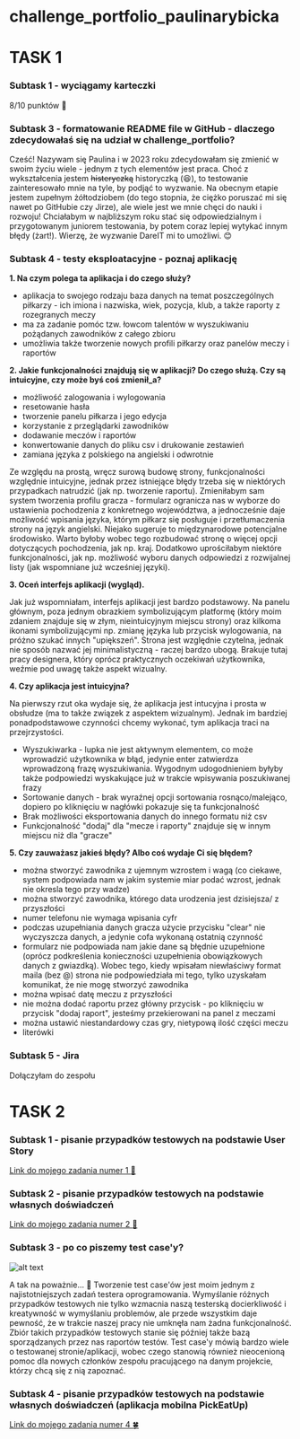 # challenge_portfolio_paulinarybicka

# TASK 1
### Subtask 1 - wyciągamy karteczki
8/10 punktów :tada:
### Subtask 3 - formatowanie README file w GitHub - dlaczego zdecydowałaś się na udział w challenge_portfolio?
Cześć! Nazywam się Paulina i w 2023 roku zdecydowałam się zmienić w swoim życiu wiele - jednym z tych elementów jest praca. Choć z wykształcenia jestem ~~histeryczką~~ historyczką (:laughing:), to testowanie zainteresowało mnie na tyle, by podjąć to wyzwanie. Na obecnym etapie jestem zupełnym żółtodziobem (do tego stopnia, że ciężko poruszać mi się nawet po GitHubie czy Jirze), ale wiele jest we mnie chęci do nauki i rozwoju! Chciałabym w najbliższym roku stać się odpowiedzialnym i przygotowanym juniorem testowania, by potem coraz lepiej wytykać innym błędy (żart!). Wierzę, że wyzwanie DareIT mi to umożliwi. :blush:
### Subtask 4 - testy eksploatacyjne - poznaj aplikację
**1. Na czym polega ta aplikacja i do czego służy?**
* aplikacja to swojego rodzaju baza danych na temat poszczególnych piłkarzy - ich imiona i nazwiska, wiek, pozycja, klub, a także raporty z rozegranych meczy
* ma za zadanie pomóc tzw. łowcom talentów w wyszukiwaniu pożądanych zawodników z całego zbioru
* umożliwia także tworzenie nowych profili piłkarzy oraz panelów meczy i raportów

**2. Jakie funkcjonalności znajdują się w aplikacji? Do czego służą. Czy są intuicyjne, czy może byś coś zmienił_a?**
* możliwość zalogowania i wylogowania
* resetowanie hasła
* tworzenie panelu piłkarza i jego edycja
* korzystanie z przeglądarki zawodników
* dodawanie meczów i raportów
* konwertowanie danych do pliku csv i drukowanie zestawień
* zamiana języka z polskiego na angielski i odwrotnie

Ze względu na prostą, wręcz surową budowę strony, funkcjonalności względnie intuicyjne, jednak przez istniejące błędy trzeba się w niektórych przypadkach natrudzić (jak np. tworzenie raportu). Zmieniłabym sam system tworzenia profilu gracza - formularz ogranicza nas w wyborze do ustawienia pochodzenia z konkretnego województwa, a jednocześnie daje możliwość wpisania języka, którym piłkarz się posługuje i przetłumaczenia strony na język angielski. Niejako sugeruje to międzynarodowe potencjalne środowisko. Warto byłoby wobec tego rozbudować stronę o więcej opcji dotyczących pochodzenia, jak np. kraj. Dodatkowo uprościłabym niektóre funkcjonalności, jak np. możliwość wyboru danych odpowiedzi z rozwijalnej listy (jak wspomniane już wcześniej języki).

**3. Oceń interfejs aplikacji (wygląd).**

Jak już wspomniałam, interfejs aplikacji jest bardzo podstawowy. Na panelu głównym, poza jednym obrazkiem symbolizującym platformę (który moim zdaniem znajduje się w złym, nieintuicyjnym miejscu strony) oraz kilkoma ikonami symbolizującymi np. zmianę języka lub przycisk wylogowania, na próżno szukać innych "upiększeń". Strona jest względnie czytelna, jednak nie sposób nazwać jej minimalistyczną - raczej bardzo ubogą. Brakuje tutaj pracy designera, który oprócz praktycznych oczekiwań użytkownika, weźmie pod uwagę także aspekt wizualny.

**4. Czy aplikacja jest intuicyjna?**

Na pierwszy rzut oka wydaje się, że aplikacja jest intucyjna i prosta w obsłudze (ma to także związek z aspektem wizualnym). Jednak im bardziej ponadpodstawowe czynności chcemy wykonać, tym aplikacja traci na przejrzystości.
* Wyszukiwarka - lupka nie jest aktywnym elementem, co może wprowadzić użytkownika w błąd, jedynie enter zatwierdza wprowadzoną frazę wyszukiwania. Wygodnym udogodnieniem byłyby także podpowiedzi wyskakujące już w trakcie wpisywania poszukiwanej frazy
* Sortowanie danych - brak wyraźnej opcji sortowania rosnąco/malejąco, dopiero po kliknięciu w nagłówki pokazuje się ta funkcjonalność
* Brak możliwości eksportowania danych do innego formatu niż csv
* Funkcjonalność "dodaj" dla "mecze i raporty" znajduje się w innym miejscu niż dla "gracze"

**5. Czy zauważasz jakieś błędy? Albo coś wydaje Ci się błędem?**
* można stworzyć zawodnika z ujemnym wzrostem i wagą (co ciekawe, system podpowiada nam w jakim systemie miar podać wzrost, jednak nie okresla tego przy wadze)
* można stworzyć zawodnika, którego data urodzenia jest dzisiejsza/ z przyszłości
* numer telefonu nie wymaga wpisania cyfr
* podczas uzupełniania danych gracza użycie przycisku "clear" nie wyczyszcza danych, a jedynie cofa wykonaną ostatnią czynność
* formularz nie podpowiada nam jakie dane są błędnie uzupełnione (oprócz podkreślenia konieczności uzupełnienia obowiązkowych danych z gwiazdką). Wobec tego, kiedy wpisałam niewłaściwy format maila (bez @) strona nie podpowiedziała mi tego, tylko uzyskałam komunikat, że nie mogę stworzyć zawodnika
* można wpisać datę meczu z przyszłości
* nie można dodać raportu przez główny przycisk - po kliknięciu w przycisk "dodaj raport", jesteśmy przekierowani na panel z meczami
* można ustawić niestandardowy czas gry, nietypową ilość części meczu
* literówki

### Subtask 5 - Jira
Dołączyłam do zespołu

# TASK 2
### Subtask 1 - pisanie przypadków testowych na podstawie User Story
[Link do mojego zadania numer 1 :seedling:](https://docs.google.com/document/d/1xZzAiv-qPUc-sOcceb53-VZilA6fl0uwffPWm7YxOIE/edit?usp=sharing)
### Subtask 2 - pisanie przypadków testowych na podstawie własnych doświadczeń
[Link do mojego zadania numer 2 :herb:](https://docs.google.com/document/d/1FPu1Hi3YssMdmY61RP9hfx1K_zwJDi-lV-BI50-fq6I/edit?usp=sharing)
### Subtask 3 - po co piszemy test case'y?
![alt text](https://testerzy.pl/assets/img/articles/old/jest-jedna-odpowiedz.jpg)

A tak na poważnie... :mag_right: Tworzenie test case'ów jest moim jednym z najistotniejszych zadań testera oprogramowania. Wymyślanie różnych przypadków testowych nie tylko wzmacnia naszą testerską docierkliwość i kreatywność w wymyślaniu problemów, ale przede wszystkim daje pewność, że w trakcie naszej pracy nie umknęła nam żadna funkcjonalność. Zbiór takich przypadków testowych stanie się później także bazą sporządzanych przez nas raportów testów. Test case'y mówią bardzo wiele o testowanej stronie/aplikacji, wobec czego stanowią również nieocenioną pomoc dla nowych członków zespołu pracującego na danym projekcie, którzy chcą się z nią zapoznać. 

### Subtask 4 - pisanie przypadków testowych na podstawie własnych doświadczeń (aplikacja mobilna PickEatUp)
[Link do mojego zadania numer 4 :four_leaf_clover:](https://docs.google.com/document/d/1ggp4R4D1-amPfFjD827dhJ1Jy-3eLA9R2AbQxq7ZL14/edit?usp=sharing)
